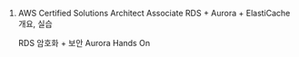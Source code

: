 1. AWS Certified Solutions Architect Associate 
    RDS + Aurora + ElastiCache
        개요, 실습

    RDS 암호화 + 보안 
    Aurora Hands On 